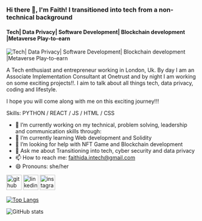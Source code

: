 ### Hi there 👋,  I'm Faith! I transitioned into tech from a non-technical background
#### Tech| Data Privacy| Software Development| Blockchain development |Metaverse Play-to-earn
![Tech| Data Privacy| Software Development| Blockchain development |Metaverse Play-to-earn](https://media-exp1.licdn.com/dms/image/C4D16AQHiAFmZMWT6NQ/profile-displaybackgroundimage-shrink_200_800/0/1646768626424?e=1657756800&v=beta&t=LsVC3YhSGnkKNNRaVCQSKYTdWtFzQHT8Rxq8Wj9lHK0)


A Tech enthusiast and entrepreneur working in London, Uk. By day I am an Associate Implementation Consultant at Onetrust and by night I am working on some exciting projects!!. I aim to talk about all things tech, data privacy, coding and lifestyle.

I hope you will come along with me on this exciting journey!!!

Skills: PYTHON / REACT / JS / HTML / CSS

- 🔭 I’m currently working on  my technical, problem solving, leadership and communication skills through:  
- 🌱 I’m currently learning Web development and Solidity 
- 🤔 I’m looking for help with NFT Game and Blockchain development  
- 💬 Ask me about Transitioning into tech, cyber security and data privacy 
- 📫 How to reach me: faithida.intech@gmail.com 
- 😄 Pronouns: she/her 


[<img src='https://cdn.jsdelivr.net/npm/simple-icons@3.0.1/icons/github.svg' alt='github' height='40'>](https://github.com/faithida19)  [<img src='https://cdn.jsdelivr.net/npm/simple-icons@3.0.1/icons/linkedin.svg' alt='linkedin' height='40'>](https://www.linkedin.com/in/faith-ida/)  [<img src='https://cdn.jsdelivr.net/npm/simple-icons@3.0.1/icons/instagram.svg' alt='instagram' height='40'>](https://www.instagram.com/faithida.tech/)  

[![Top Langs](https://github-readme-stats.vercel.app/api/top-langs/?username=faithida19)](https://github.com/anuraghazra/github-readme-stats)

![GitHub stats](https://github-readme-stats.vercel.app/api?username=faithida19&show_icons=true)  

